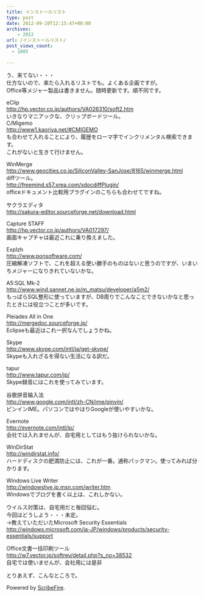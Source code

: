 ```yaml
---
title: インストールリスト
type: post
date: 2012-09-20T12:15:47+00:00
archives:
    - 2012
url: /インストールリスト/
post_views_count:
  - 1005

---
```

う、来てない・・・  
仕方ないので、来たら入れるリストでも。よくある企画ですが。  
Office等メジャー製品は書きません。随時更新です。順不同です。 

eClip  
<a href="http://hp.vector.co.jp/authors/VA026310/soft2.htm" target="_blank">http://hp.vector.co.jp/authors/VA026310/soft2.htm</a>  
いきなりマニアックな、クリップボードツール。  
C/Migemo  
<a href="http://www1.kaoriya.net/#CMIGEMO" target="_blank">http://www1.kaoriya.net/#CMIGEMO</a>  
も合わせて入れることにより、履歴をローマ字でインクリメンタル検索できます。  
これがないと生きて行けません。 

WinMerge  
<a href="http://www.geocities.co.jp/SiliconValley-SanJose/8165/winmerge.html" target="_blank">http://www.geocities.co.jp/SiliconValley-SanJose/8165/winmerge.html</a>  
diffツール。  
<a href="http://freemind.s57.xrea.com/xdocdiffPlugin/" target="_blank">http://freemind.s57.xrea.com/xdocdiffPlugin/</a>  
officeドキュメント比較用プラグインのこちらも合わせてですね。 

サクラエディタ  
<a href="http://sakura-editor.sourceforge.net/download.html" target="_blank">http://sakura-editor.sourceforge.net/download.html</a> 

Capture STAFF  
<a href="http://hp.vector.co.jp/authors/VA017297/" target="_blank">http://hp.vector.co.jp/authors/VA017297/</a>  
画面キャプチャは最近これに乗り換えました。 

Explzh  
<a href="http://www.ponsoftware.com/" target="_blank">http://www.ponsoftware.com/</a>  
圧縮解凍ソフトで、これを超える使い勝手のものはないと思うのですが、いまいちメジャーになりきれていないかな。 

A5:SQL Mk-2  
<a href="http://www.wind.sannet.ne.jp/m_matsu/developer/a5m2/" target="_blank">http://www.wind.sannet.ne.jp/m_matsu/developer/a5m2/</a>  
もっぱらSQL整形に使っていますが、DB周りでこんなことできないかなと思ったときには役立つことが多いです。 

Pleiades All in One  
<a href="http://mergedoc.sourceforge.jp/" target="_blank">http://mergedoc.sourceforge.jp/</a>  
Eclipseも最近はこれ一択なんでしょうかね。 

Skype  
<a href="http://www.skype.com/intl/ja/get-skype/" target="_blank">http://www.skype.com/intl/ja/get-skype/</a>  
Skypeも入れざるを得ない生活になる訳だ。 

tapur  
<a href="http://www.tapur.com/jp/" target="_blank">http://www.tapur.com/jp/</a>  
Skype録音にはこれを使ってみています。 

谷歌拼音输入法  
<a href="http://www.google.com/intl/zh-CN/ime/pinyin/" target="_blank">http://www.google.com/intl/zh-CN/ime/pinyin/</a>  
ピンインIME。パソコンではやはりGoogleが使いやすいかな。 

Evernote  
<a href="http://evernote.com/intl/jp/" target="_blank">http://evernote.com/intl/jp/</a>  
会社では入れませんが、自宅用としてはもう抜けられないかな。 

WinDirStat  
<a href="http://windirstat.info/" target="_blank">http://windirstat.info/</a>  
ハードディスクの肥満防止には、これが一番。通称パックマン。使ってみれば分かります。 

Windows Live Writer  
<a href="http://windowslive.jp.msn.com/writer.htm" target="_blank">http://windowslive.jp.msn.com/writer.htm <br /></a>Windowsでブログを書く以上は、これしかない。 

ウイルス対策は、自宅用だと毎回悩む。  
今回はどうしよう・・・未定。  
→教えていただいたMicrosoft Security Essentials  
<a title="http://windows.microsoft.com/ja-JP/windows/products/security-essentials/support" href="http://windows.microsoft.com/ja-JP/windows/products/security-essentials/support" target="_blank">http://windows.microsoft.com/ja-JP/windows/products/security-essentials/support</a>

Office文書一括印刷ツール  
<a title="http://w7.vector.jp/softrev/detail.php?s_no=38532" href="http://w7.vector.jp/softrev/detail.php?s_no=38532" target="_blank">http://w7.vector.jp/softrev/detail.php?s_no=38532</a>  
自宅では使いませんが、会社用には是非 

とりあえず、こんなところで。 



<p class="scribefire-powered">
  Powered by <a href="http://www.scribefire.com/">ScribeFire</a>.
</p>